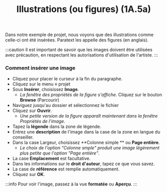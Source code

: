 ﻿---
title: Illustrations (ou figures) (1A.5a)
---
Dans notre exemple de projet, nous voyons que des illustrations comme celle-ci ont été insérées. Paratext les appelle des figures (en anglais).

:::caution
Il est important de savoir que les images doivent être utilisées avec précaution, en respectant les autorisations d'utilisation de l'artiste.
:::
### Comment insérer une image

- Cliquez pour placer le curseur à la fin du paragraphe.
- Cliquez sur le menu ≡ projet
- Sous **Insérer**, choisissez **Image**.
   -  *La fenêtre des propriétés de la figure s'affiche*.
 Cliquez sur le bouton **Browse** (Parcourir)
- Naviguez jusqu'au dossier et sélectionnez le fichier
- Cliquez sur **Ouvrir**.
   -  *Une petite version de la figure apparaît maintenant dans la fenêtre Propriétés de l'image*.
- Tapez la **légende** dans la zone de légende.
- Entrez une **description** de l'image dans la case de la zone en langue du conseiller.
- Dans la case Largeur, choisissez **Colonne simple ** ou **Page entière**.
   -  *Le choix de l'option "Colonne smple" produit une image légèrement plus petite que l'option "Page entière"*.
- La case **Emplacement** est facultative.
- Dans les informations sur le **droit d'auteur**, tapez ce que vous savez.
-  La case de **référence** est remplie automatiquement.
- Cliquez sur **OK**.

:::info
Pour voir l'image, passez à la vue **formatée** ou **Aperçu**.
:::